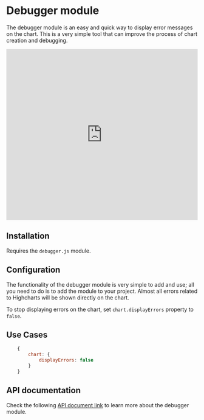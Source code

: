 Debugger module
===

The debugger module is an easy and quick way to display error messages on the chart. This is a very simple tool that can improve the process of chart creation and debugging.

<iframe style="width: 100%; height: 450px; border: none;" src="https://www.highcharts.com/samples/embed/highcharts/chart/display-errors" allow="fullscreen"></iframe>

Installation
------------

Requires the `debugger.js` module.

Configuration
-------------

The functionality of the debugger module is very simple to add and use; all you need to do is to add the module to your project. Almost all errors related to Highcharts will be shown directly on the chart.

To stop displaying errors on the chart, set `chart.displayErrors` property to `false`.

Use Cases
---------

```js
    {
        chart: {
            displayErrors: false
        }
    }
```

API documentation
-----------------

Check the following [API document link](https://api.highcharts.com/highcharts/chart.displayErrors) to learn more about the debugger module.
